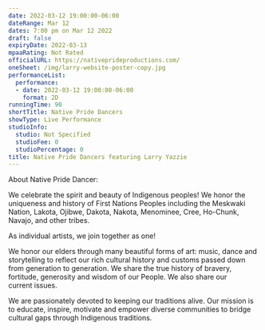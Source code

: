 ```yaml
---
date: 2022-03-12 19:00:00-06:00
dateRange: Mar 12
dates: 7:00 pm on Mar 12 2022
draft: false
expiryDate: 2022-03-13
mpaaRating: Not Rated
officialURL: https://nativeprideproductions.com/
oneSheet: /img/larry-website-poster-copy.jpg
performanceList:
  performance:
  - date: 2022-03-12 19:00:00-06:00
    format: 2D
runningTime: 90
shortTitle: Native Pride Dancers
showType: Live Performance
studioInfo:
  studio: Not Specified
  studioFee: 0
  studioPercentage: 0
title: Native Pride Dancers featuring Larry Yazzie
---
```


About Native Pride Dancer:

We celebrate the spirit and beauty of Indigenous peoples! We honor the uniqueness and history of First Nations Peoples including the Meskwaki Nation, Lakota, Ojibwe, Dakota, Nakota, Menominee, Cree, Ho-Chunk, Navajo, and other tribes.

As individual artists, we join together as one!

We honor our elders through many beautiful forms of art: music, dance and storytelling to reflect our rich cultural history and customs passed down from generation to generation. We share the true history of bravery, fortitude, generosity and wisdom of our People. We also share our current issues.

We are passionately devoted to keeping our traditions alive. Our mission is to educate, inspire, motivate and empower diverse communities to bridge cultural gaps through Indigenous traditions.